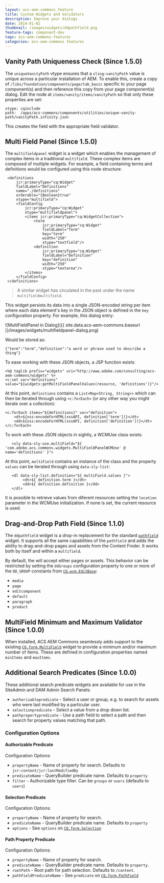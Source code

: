 ```yaml
---
layout: acs-aem-commons_feature
title: Custom Widgets and Validators
description: Improve your dialogs
date: 2014-01-02
thumbnail: /images/widgets/ddpathfield.png
feature-tags: component-dev
tags: acs-aem-commons-features
categories: acs-aem-commons features
---
```


## Vanity Path Uniqueness Check (Since 1.5.0)

The `uniqueVanityPath` vtype ensures that a `sling:vanityPath` value is unique across a particular installation of AEM. To enable this, create a copy of `/libs/foundation/components/page/tab_basic` specific to your page component(s) and then reference this copy from your page component(s) dialog. Edit the node at `items/vanity/items/vanityPath` so that only these properties are set:

    xtype: cqinclude
    path:  /apps/acs-commons/components/utilities/unique-vanity-path/vanityPath.infinity.json

This creates the field with the appropriate field validator.

## Multi Field Panel (Since 1.5.0)

The `multifieldpanel` widget is a widget which enables the management of complex items in a traditional `multifield`. These complex items are composed of multiple widgets. For example, a field containing terms and definitions would be configured using this node structure:

     <definitions
         jcr:primaryType="cq:Widget"
         fieldLabel="Definitions"
         name="./definitions"
         orderable="{Boolean}true"
         xtype="multifield">
         <fieldConfig
             jcr:primaryType="cq:Widget"
             xtype="multifieldpanel">
             <items jcr:primaryType="cq:WidgetCollection">
                 <term
                     jcr:primaryType="cq:Widget"
                     fieldLabel="Term"
                     key="term"
                     width="250"
                     xtype="textfield"/>
                 <definition
                     jcr:primaryType="cq:Widget"
                     fieldLabel="Definition"
                     key="definition"
                     width="250"
                     xtype="textarea"/>
             </items>
         </fieldConfig>
     </definitions>

> A similar widget has circulated in the past under the name `multifieldmultifield`.

This widget persists its data into a single JSON-encoded string per item where each data element's key in the JSON object is defined in the `key` configuration property. For example, this dialog entry:

![MultiFieldPanel in Dialog]({{ site.data.acs-aem-commons.baseurl }}/images/widgets/multifieldpanel-dialog.png)

Would be stored as:

    {"term":"term","definition":"a word or phrase used to describe a thing"}

To ease working with these JSON objects, a JSP function exists:

    <%@ taglib prefix="widgets" uri="http://www.adobe.com/consulting/acs-aem-commons/widgets" %>
    <c:set var="definitions" value="${widgets:getMultiFieldPanelValues(resource, 'definitions')}"/>

At this point, `definitions` contains a `List<Map<String, String>>` which can then be iterated through using `<c:forEach>` (or any other way you might iterate over a collection):

	<c:forEach items="${definitions}" var="definition">
	    <dt>${xss:encodeForHTML(xssAPI, definition['term'])}</dt>
	    <dd>${xss:encodeForHTML(xssAPI, definition['definition'])}</dt>
	</c:forEach>
        
To work with these JSON objects in sightly, a WCMUse class exists:

       <sly data-sly-use.multiField="${ 'com.adobe.acs.commons.widgets.MultiFieldPanelWCMUse' @ name='definitions' }">
       
At this point, `multiField` contains an instance of the class and the property `values` can be iterated through using `data-sly-list`:
       
       <dl data-sly-list.definition="${ multiField.values }">
            <dt>${ definition.term }</dt>
            <dd>${ definition.definition }</dd>
       </dl>
 
It is possible to retrieve values from diferent resources setting the `location` parameter in the WCMUse initialization. If none is set, the current resource is used. 

## Drag-and-Drop Path Field (Since 1.1.0)

The `ddpathfield` widget is a drop-in replacement for the standard [`pathfield`](http://dev.day.com/docs/en/cq/current/widgets-api/index.html?class=CQ.form.PathField) widget. It supports all the same capabilities of the `pathfield` and adds the ability to drag-and-drop pages and assets from the Content Finder. It works both by itself and within a `multifield`.

By default, the will accept either pages or assets. This behavior can be restricted by setting the `ddGroups` configuration property to one or more of the `DD_GROUP` constants from [`CQ.wcm.EditBase`](http://dev.day.com/docs/en/cq/current/widgets-api/index.html?class=CQ.wcm.EditBase):

* `media`
* `page`
* `editcomponent`
* `default`
* `paragraph`
* `product`

## MultiField Minimum and Maximum Validator (Since 1.0.0)

When installed, ACS AEM Commons seamlessly adds support to the existing [`CQ.form.MultiField`](http://dev.day.com/docs/en/cq/current/widgets-api/index.html?class=CQ.form.MultiField) widget to provide a minimum and/or maximum number of items. These are defined in configuration properties named `minItems` and `maxItems`.

## Additional Search Predicates (Since 1.0.0)

These additional search predicate widgets are available for use in the SiteAdmin and DAM Admin Search Panels:

* `authorizablepredicate` - Select a user or group, e.g. to search for assets who were last modified by a particular user.
* `selectionpredicate` - Select a value from a drop down list.
* `pathpropertypredicate` - Use a path field to select a path and then search for property values matching that path.

### Configuration Options

#### Authorizable Predicate

Configuration Options:

* `propertyName` - Name of property for search. Defaults to `jcr:content/jcr:lastModifiedBy`
* `predicateName` - QueryBuilder predicate name. Defaults to `property`
* `filter` - Authorizable type filter. Can be `groups` or `users` (defaults to `users`)

#### Selection Predicate

Configuration Options:

* `propertyName` - Name of property for search.
* `predicateName` - QueryBuilder predicate name. Defaults to `property`
* `options` - See `options` on [`CQ.form.Selection`](http://dev.day.com/docs/en/cq/current/widgets-api/?class=CQ.form.Selection)

#### Path Property Predicate

Configuration Options:


* `propertyName` - Name of property for search.
* `predicateName` - QueryBuilder predicate name. Defaults to `property`.
* `rootPath` - Root path for path selection. Defaults to `/content`.
* `pathFieldPredicateName` - See `predicate` on [`CQ.form.PathField`](http://dev.day.com/docs/en/cq/current/widgets-api/?class=CQ.form.PathField)
